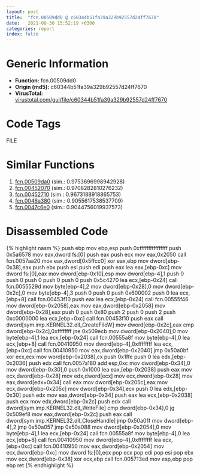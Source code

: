```yaml
---
layout: post
title:  "fcn.00509dd0 @ c60344b51fa39a329b92557d24ff7670"
date:   2021-08-30 15:52:19 +0300
categories: report
index: false
---
```


# Generic Information
- **Function:** fcn.00509dd0
- **Origin (md5):** c60344b51fa39a329b92557d24ff7670
- **VirusTotal:** [virustotal.com/gui/file/c60344b51fa39a329b92557d24ff7670][virustotal_ref]

# Code Tags
<span class="tag" id="FILE">FILE</span>


# Similar Functions

1. [fcn.00509da0][similar_1_ref] (sim.: 0.9753696998942928)
2. [fcn.00452070][similar_2_ref] (sim.: 0.9708282810276232)
3. [fcn.00452710][similar_3_ref] (sim.: 0.9673188918865753)
4. [fcn.0046a380][similar_4_ref] (sim.: 0.9055617538537709)
5. [fcn.0047c6e0][similar_5_ref] (sim.: 0.9044756019937573)


# Disassembled Code

{% highlight nasm %}
push ebp
mov ebp,esp
push 0xffffffffffffffff
push 0x5a6578
mov eax,dword fs:[0]
push eax
push ecx
mov eax,0x2050
call fcn.0057aa20
mov eax,dword[0x5ffcc0]
xor eax,ebp
mov dword[ebp-0x38],eax
push ebx
push esi
push edi
push eax
lea eax,[ebp-0xc]
mov dword fs:[0],eax
mov dword[ebp-0x10],esp
mov dword[ebp-4],1
push 0
push 0
push 0
push 0
push 0
push 0x5c4270
lea ecx,[ebp-0x24]
call fcn.0055529d
mov byte[ebp-4],2
mov dword[ebp-0x28],0
mov dword[ebp-0x2c],0
mov byte[ebp-4],3
push 0
push 0
push 0x600002
push 0
lea ecx,[ebp+8]
call fcn.00453f10
push eax
lea ecx,[ebp-0x24]
call fcn.00555f46
mov dword[ebp-0x2058],eax
mov eax,dword[ebp-0x2058]
mov dword[ebp-0x28],eax
push 0
push 0x80
push 2
push 0
push 2
push 0xc0000000
lea ecx,[ebp+0xc]
call fcn.00453f10
push eax
call dword[sym.imp.KERNEL32.dll_CreateFileW]
mov dword[ebp-0x2c],eax
cmp dword[ebp-0x2c],0xffffffff
jne 0x509ecb
mov dword[ebp-0x2040],0
mov byte[ebp-4],1
lea ecx,[ebp-0x24]
call fcn.00555a8f
mov byte[ebp-4],0
lea ecx,[ebp+8]
call fcn.00410950
mov dword[ebp-4],0xffffffff
lea ecx,[ebp+0xc]
call fcn.00410950
mov eax,dword[ebp-0x2040]
jmp 0x50a0bf
xor ecx,ecx
mov word[ebp-0x2038],cx
push 0x1ffe
push 0
lea edx,[ebp-0x2036]
push edx
call fcn.0057a180
add esp,0xc
mov dword[ebp-0x34],0
mov dword[ebp-0x30],0
push 0x1000
lea eax,[ebp-0x2038]
push eax
mov ecx,dword[ebp-0x28]
mov edx,dword[ecx]
mov ecx,dword[ebp-0x28]
mov eax,dword[edx+0x34]
call eax
mov dword[ebp-0x205c],eax
mov ecx,dword[ebp-0x205c]
mov dword[ebp-0x34],ecx
push 0
lea edx,[ebp-0x30]
push edx
mov eax,dword[ebp-0x34]
push eax
lea ecx,[ebp-0x2038]
push ecx
mov edx,dword[ebp-0x2c]
push edx
call dword[sym.imp.KERNEL32.dll_WriteFile]
cmp dword[ebp-0x34],0
jg 0x509ef8
mov eax,dword[ebp-0x2c]
push eax
call dword[sym.imp.KERNEL32.dll_CloseHandle]
jmp 0x50a01f
mov dword[ebp-4],2
jmp 0x50a057
jmp 0x50a088
mov dword[ebp-0x2054],0
mov byte[ebp-4],1
lea ecx,[ebp-0x24]
call fcn.00555a8f
mov byte[ebp-4],0
lea ecx,[ebp+8]
call fcn.00410950
mov dword[ebp-4],0xffffffff
lea ecx,[ebp+0xc]
call fcn.00410950
mov eax,dword[ebp-0x2054]
mov ecx,dword[ebp-0xc]
mov dword fs:[0],ecx
pop ecx
pop edi
pop esi
pop ebx
mov ecx,dword[ebp-0x38]
xor ecx,ebp
call fcn.005713ed
mov esp,ebp
pop ebp
ret 
{% endhighlight %}


[similar_1_ref]: /report/fcn.00509da0@14b20b07906a36e23f2230c8042160f2
[similar_2_ref]: /report/fcn.00452070@c60344b51fa39a329b92557d24ff7670
[similar_3_ref]: /report/fcn.00452710@14b20b07906a36e23f2230c8042160f2
[similar_4_ref]: /report/fcn.0046a380@17d73cbafe6dd96dd6f2291fab06fbb5
[similar_5_ref]: /report/fcn.0047c6e0@17d73cbafe6dd96dd6f2291fab06fbb5
[virustotal_ref]: https://www.virustotal.com/gui/file/c60344b51fa39a329b92557d24ff7670